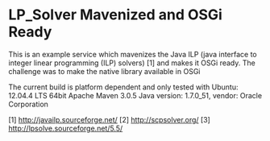 # LP_Solver Mavenized and OSGi Ready

This is an example service which mavenizes the Java ILP (java interface to integer linear programming (ILP) solvers) [1]
and makes it OSGi ready. The challenge was to make the native library available in OSGi

The current build is platform dependent and only tested with
Ubuntu: 12.04.4 LTS 64bit
Apache Maven 3.0.5
Java version: 1.7.0_51, vendor: Oracle Corporation


[1] http://javailp.sourceforge.net/
[2] http://scpsolver.org/
[3] http://lpsolve.sourceforge.net/5.5/
